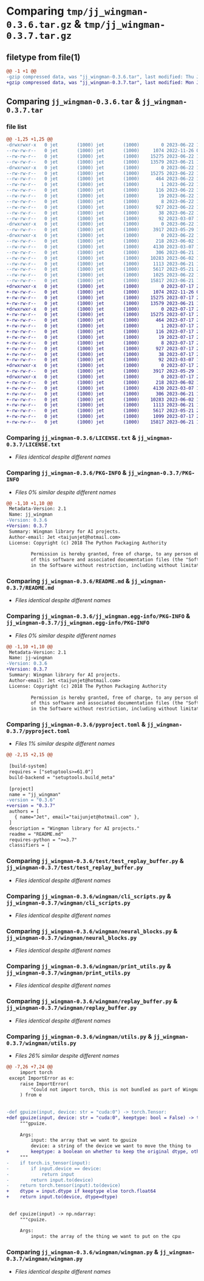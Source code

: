 # Comparing `tmp/jj_wingman-0.3.6.tar.gz` & `tmp/jj_wingman-0.3.7.tar.gz`

## filetype from file(1)

```diff
@@ -1 +1 @@
-gzip compressed data, was "jj_wingman-0.3.6.tar", last modified: Thu Jun 22 17:56:44 2023, max compression
+gzip compressed data, was "jj_wingman-0.3.7.tar", last modified: Mon Jul 17 22:29:13 2023, max compression
```

## Comparing `jj_wingman-0.3.6.tar` & `jj_wingman-0.3.7.tar`

### file list

```diff
@@ -1,25 +1,25 @@
-drwxrwxr-x   0 jet       (1000) jet       (1000)        0 2023-06-22 17:56:44.752318 jj_wingman-0.3.6/
--rw-rw-r--   0 jet       (1000) jet       (1000)     1074 2022-11-26 07:59:06.000000 jj_wingman-0.3.6/LICENSE.txt
--rw-rw-r--   0 jet       (1000) jet       (1000)    15275 2023-06-22 17:56:44.752318 jj_wingman-0.3.6/PKG-INFO
--rw-rw-r--   0 jet       (1000) jet       (1000)    13579 2023-06-21 18:39:48.000000 jj_wingman-0.3.6/README.md
-drwxrwxr-x   0 jet       (1000) jet       (1000)        0 2023-06-22 17:56:44.752318 jj_wingman-0.3.6/jj_wingman.egg-info/
--rw-rw-r--   0 jet       (1000) jet       (1000)    15275 2023-06-22 17:56:44.000000 jj_wingman-0.3.6/jj_wingman.egg-info/PKG-INFO
--rw-rw-r--   0 jet       (1000) jet       (1000)      464 2023-06-22 17:56:44.000000 jj_wingman-0.3.6/jj_wingman.egg-info/SOURCES.txt
--rw-rw-r--   0 jet       (1000) jet       (1000)        1 2023-06-22 17:56:44.000000 jj_wingman-0.3.6/jj_wingman.egg-info/dependency_links.txt
--rw-rw-r--   0 jet       (1000) jet       (1000)      116 2023-06-22 17:56:44.000000 jj_wingman-0.3.6/jj_wingman.egg-info/entry_points.txt
--rw-rw-r--   0 jet       (1000) jet       (1000)       19 2023-06-22 17:56:44.000000 jj_wingman-0.3.6/jj_wingman.egg-info/requires.txt
--rw-rw-r--   0 jet       (1000) jet       (1000)        8 2023-06-22 17:56:44.000000 jj_wingman-0.3.6/jj_wingman.egg-info/top_level.txt
--rw-rw-r--   0 jet       (1000) jet       (1000)      927 2023-06-22 17:56:30.000000 jj_wingman-0.3.6/pyproject.toml
--rw-rw-r--   0 jet       (1000) jet       (1000)       38 2023-06-22 17:56:44.752318 jj_wingman-0.3.6/setup.cfg
--rw-rw-r--   0 jet       (1000) jet       (1000)       92 2023-03-07 18:49:10.000000 jj_wingman-0.3.6/setup.py
-drwxrwxr-x   0 jet       (1000) jet       (1000)        0 2023-06-22 17:56:44.752318 jj_wingman-0.3.6/test/
--rw-rw-r--   0 jet       (1000) jet       (1000)     3917 2023-05-29 12:52:26.000000 jj_wingman-0.3.6/test/test_replay_buffer.py
-drwxrwxr-x   0 jet       (1000) jet       (1000)        0 2023-06-22 17:56:44.752318 jj_wingman-0.3.6/wingman/
--rw-rw-r--   0 jet       (1000) jet       (1000)      218 2023-06-02 11:46:07.000000 jj_wingman-0.3.6/wingman/__init__.py
--rw-rw-r--   0 jet       (1000) jet       (1000)     4130 2023-03-07 18:48:06.000000 jj_wingman-0.3.6/wingman/cli_scripts.py
--rw-rw-r--   0 jet       (1000) jet       (1000)      306 2023-06-21 18:19:17.000000 jj_wingman-0.3.6/wingman/config.yaml
--rw-rw-r--   0 jet       (1000) jet       (1000)    10283 2023-06-02 11:46:40.000000 jj_wingman-0.3.6/wingman/neural_blocks.py
--rw-rw-r--   0 jet       (1000) jet       (1000)     1113 2023-06-21 18:59:06.000000 jj_wingman-0.3.6/wingman/print_utils.py
--rw-rw-r--   0 jet       (1000) jet       (1000)     5617 2023-05-21 21:59:51.000000 jj_wingman-0.3.6/wingman/replay_buffer.py
--rw-rw-r--   0 jet       (1000) jet       (1000)     1025 2023-06-22 17:56:22.000000 jj_wingman-0.3.6/wingman/utils.py
--rw-rw-r--   0 jet       (1000) jet       (1000)    15817 2023-06-21 18:43:26.000000 jj_wingman-0.3.6/wingman/wingman.py
+drwxrwxr-x   0 jet       (1000) jet       (1000)        0 2023-07-17 22:29:13.076057 jj_wingman-0.3.7/
+-rw-rw-r--   0 jet       (1000) jet       (1000)     1074 2022-11-26 07:59:06.000000 jj_wingman-0.3.7/LICENSE.txt
+-rw-rw-r--   0 jet       (1000) jet       (1000)    15275 2023-07-17 22:29:13.076057 jj_wingman-0.3.7/PKG-INFO
+-rw-rw-r--   0 jet       (1000) jet       (1000)    13579 2023-06-21 18:39:48.000000 jj_wingman-0.3.7/README.md
+drwxrwxr-x   0 jet       (1000) jet       (1000)        0 2023-07-17 22:29:13.076057 jj_wingman-0.3.7/jj_wingman.egg-info/
+-rw-rw-r--   0 jet       (1000) jet       (1000)    15275 2023-07-17 22:29:13.000000 jj_wingman-0.3.7/jj_wingman.egg-info/PKG-INFO
+-rw-rw-r--   0 jet       (1000) jet       (1000)      464 2023-07-17 22:29:13.000000 jj_wingman-0.3.7/jj_wingman.egg-info/SOURCES.txt
+-rw-rw-r--   0 jet       (1000) jet       (1000)        1 2023-07-17 22:29:13.000000 jj_wingman-0.3.7/jj_wingman.egg-info/dependency_links.txt
+-rw-rw-r--   0 jet       (1000) jet       (1000)      116 2023-07-17 22:29:13.000000 jj_wingman-0.3.7/jj_wingman.egg-info/entry_points.txt
+-rw-rw-r--   0 jet       (1000) jet       (1000)       19 2023-07-17 22:29:13.000000 jj_wingman-0.3.7/jj_wingman.egg-info/requires.txt
+-rw-rw-r--   0 jet       (1000) jet       (1000)        8 2023-07-17 22:29:13.000000 jj_wingman-0.3.7/jj_wingman.egg-info/top_level.txt
+-rw-rw-r--   0 jet       (1000) jet       (1000)      927 2023-07-17 22:29:08.000000 jj_wingman-0.3.7/pyproject.toml
+-rw-rw-r--   0 jet       (1000) jet       (1000)       38 2023-07-17 22:29:13.076057 jj_wingman-0.3.7/setup.cfg
+-rw-rw-r--   0 jet       (1000) jet       (1000)       92 2023-03-07 18:49:10.000000 jj_wingman-0.3.7/setup.py
+drwxrwxr-x   0 jet       (1000) jet       (1000)        0 2023-07-17 22:29:13.076057 jj_wingman-0.3.7/test/
+-rw-rw-r--   0 jet       (1000) jet       (1000)     3917 2023-05-29 12:52:26.000000 jj_wingman-0.3.7/test/test_replay_buffer.py
+drwxrwxr-x   0 jet       (1000) jet       (1000)        0 2023-07-17 22:29:13.076057 jj_wingman-0.3.7/wingman/
+-rw-rw-r--   0 jet       (1000) jet       (1000)      218 2023-06-02 11:46:07.000000 jj_wingman-0.3.7/wingman/__init__.py
+-rw-rw-r--   0 jet       (1000) jet       (1000)     4130 2023-03-07 18:48:06.000000 jj_wingman-0.3.7/wingman/cli_scripts.py
+-rw-rw-r--   0 jet       (1000) jet       (1000)      306 2023-06-21 18:19:17.000000 jj_wingman-0.3.7/wingman/config.yaml
+-rw-rw-r--   0 jet       (1000) jet       (1000)    10283 2023-06-02 11:46:40.000000 jj_wingman-0.3.7/wingman/neural_blocks.py
+-rw-rw-r--   0 jet       (1000) jet       (1000)     1113 2023-06-21 18:59:06.000000 jj_wingman-0.3.7/wingman/print_utils.py
+-rw-rw-r--   0 jet       (1000) jet       (1000)     5617 2023-05-21 21:59:51.000000 jj_wingman-0.3.7/wingman/replay_buffer.py
+-rw-rw-r--   0 jet       (1000) jet       (1000)     1099 2023-07-17 22:29:03.000000 jj_wingman-0.3.7/wingman/utils.py
+-rw-rw-r--   0 jet       (1000) jet       (1000)    15817 2023-06-21 18:43:26.000000 jj_wingman-0.3.7/wingman/wingman.py
```

### Comparing `jj_wingman-0.3.6/LICENSE.txt` & `jj_wingman-0.3.7/LICENSE.txt`

 * *Files identical despite different names*

### Comparing `jj_wingman-0.3.6/PKG-INFO` & `jj_wingman-0.3.7/PKG-INFO`

 * *Files 0% similar despite different names*

```diff
@@ -1,10 +1,10 @@
 Metadata-Version: 2.1
 Name: jj_wingman
-Version: 0.3.6
+Version: 0.3.7
 Summary: Wingman library for AI projects.
 Author-email: Jet <taijunjet@hotmail.com>
 License: Copyright (c) 2018 The Python Packaging Authority
         
         Permission is hereby granted, free of charge, to any person obtaining a copy
         of this software and associated documentation files (the "Software"), to deal
         in the Software without restriction, including without limitation the rights
```

### Comparing `jj_wingman-0.3.6/README.md` & `jj_wingman-0.3.7/README.md`

 * *Files identical despite different names*

### Comparing `jj_wingman-0.3.6/jj_wingman.egg-info/PKG-INFO` & `jj_wingman-0.3.7/jj_wingman.egg-info/PKG-INFO`

 * *Files 0% similar despite different names*

```diff
@@ -1,10 +1,10 @@
 Metadata-Version: 2.1
 Name: jj-wingman
-Version: 0.3.6
+Version: 0.3.7
 Summary: Wingman library for AI projects.
 Author-email: Jet <taijunjet@hotmail.com>
 License: Copyright (c) 2018 The Python Packaging Authority
         
         Permission is hereby granted, free of charge, to any person obtaining a copy
         of this software and associated documentation files (the "Software"), to deal
         in the Software without restriction, including without limitation the rights
```

### Comparing `jj_wingman-0.3.6/pyproject.toml` & `jj_wingman-0.3.7/pyproject.toml`

 * *Files 1% similar despite different names*

```diff
@@ -2,15 +2,15 @@
 
 [build-system]
 requires = ["setuptools>=61.0"]
 build-backend = "setuptools.build_meta"
 
 [project]
 name = "jj_wingman"
-version = "0.3.6"
+version = "0.3.7"
 authors = [
   { name="Jet", email="taijunjet@hotmail.com" },
 ]
 description = "Wingman library for AI projects."
 readme = "README.md"
 requires-python = ">=3.7"
 classifiers = [
```

### Comparing `jj_wingman-0.3.6/test/test_replay_buffer.py` & `jj_wingman-0.3.7/test/test_replay_buffer.py`

 * *Files identical despite different names*

### Comparing `jj_wingman-0.3.6/wingman/cli_scripts.py` & `jj_wingman-0.3.7/wingman/cli_scripts.py`

 * *Files identical despite different names*

### Comparing `jj_wingman-0.3.6/wingman/neural_blocks.py` & `jj_wingman-0.3.7/wingman/neural_blocks.py`

 * *Files identical despite different names*

### Comparing `jj_wingman-0.3.6/wingman/print_utils.py` & `jj_wingman-0.3.7/wingman/print_utils.py`

 * *Files identical despite different names*

### Comparing `jj_wingman-0.3.6/wingman/replay_buffer.py` & `jj_wingman-0.3.7/wingman/replay_buffer.py`

 * *Files identical despite different names*

### Comparing `jj_wingman-0.3.6/wingman/utils.py` & `jj_wingman-0.3.7/wingman/utils.py`

 * *Files 26% similar despite different names*

```diff
@@ -7,26 +7,24 @@
     import torch
 except ImportError as e:
     raise ImportError(
         "Could not import torch, this is not bundled as part of Wingman and has to be installed manually."
     ) from e
 
 
-def gpuize(input, device: str = "cuda:0") -> torch.Tensor:
+def gpuize(input, device: str = "cuda:0", keeptype: bool = False) -> torch.Tensor:
     """gpuize.
 
     Args:
         input: the array that we want to gpuize
         device: a string of the device we want to move the thing to
+        keeptype: a boolean on whether to keep the original dtype, otherwise, the tensor is converted to torch.float64
     """
-    if torch.is_tensor(input):
-        if input.device == device:
-            return input
-        return input.to(device)
-    return torch.tensor(input).to(device)
+    dtype = input.dtype if keeptype else torch.float64
+    return input.to(device, dtype=dtype)
 
 
 def cpuize(input) -> np.ndarray:
     """cpuize.
 
     Args:
         input: the array of the thing we want to put on the cpu
```

### Comparing `jj_wingman-0.3.6/wingman/wingman.py` & `jj_wingman-0.3.7/wingman/wingman.py`

 * *Files identical despite different names*

